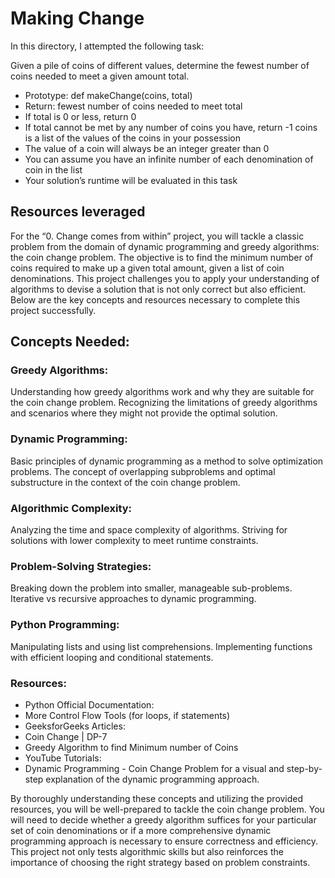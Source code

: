 # Making Change
In this directory, I attempted the following task:

Given a pile of coins of different values, determine the fewest number of coins needed to meet a given amount total.

- Prototype: def makeChange(coins, total)
- Return: fewest number of coins needed to meet total
- If total is 0 or less, return 0
- If total cannot be met by any number of coins you have, return -1
coins is a list of the values of the coins in your possession
- The value of a coin will always be an integer greater than 0
- You can assume you have an infinite number of each denomination of coin in the list
- Your solution’s runtime will be evaluated in this task

## Resources leveraged

For the “0. Change comes from within” project, you will tackle a classic problem from the domain of dynamic programming and greedy algorithms: the coin change problem. The objective is to find the minimum number of coins required to make up a given total amount, given a list of coin denominations. This project challenges you to apply your understanding of algorithms to devise a solution that is not only correct but also efficient. Below are the key concepts and resources necessary to complete this project successfully.

## Concepts Needed:
### Greedy Algorithms:

Understanding how greedy algorithms work and why they are suitable for the coin change problem.
Recognizing the limitations of greedy algorithms and scenarios where they might not provide the optimal solution.

### Dynamic Programming:

Basic principles of dynamic programming as a method to solve optimization problems.
The concept of overlapping subproblems and optimal substructure in the context of the coin change problem.

### Algorithmic Complexity:

Analyzing the time and space complexity of algorithms.
Striving for solutions with lower complexity to meet runtime constraints.

### Problem-Solving Strategies:

Breaking down the problem into smaller, manageable sub-problems.
Iterative vs recursive approaches to dynamic programming.

### Python Programming:

Manipulating lists and using list comprehensions.
Implementing functions with efficient looping and conditional statements.

### Resources:
- Python Official Documentation:
 - More Control Flow Tools (for loops, if statements)
- GeeksforGeeks Articles:
 - Coin Change | DP-7
 - Greedy Algorithm to find Minimum number of Coins
- YouTube Tutorials:
 - Dynamic Programming - Coin Change Problem for a visual and step-by-step explanation of the dynamic programming approach.

By thoroughly understanding these concepts and utilizing the provided resources, you will be well-prepared to tackle the coin change problem. You will need to decide whether a greedy algorithm suffices for your particular set of coin denominations or if a more comprehensive dynamic programming approach is necessary to ensure correctness and efficiency. This project not only tests algorithmic skills but also reinforces the importance of choosing the right strategy based on problem constraints.
